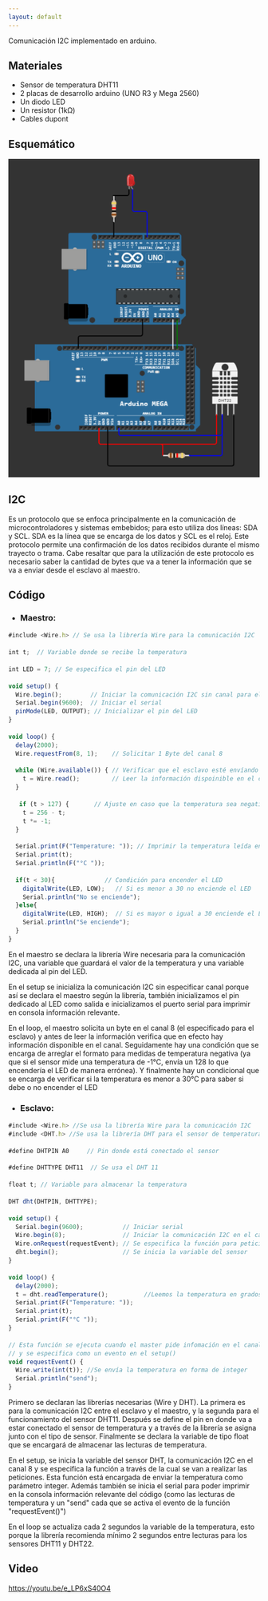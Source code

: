 ```yaml
---
layout: default
---
```



Comunicación I2C implementado en arduino.

## Materiales

*   Sensor de temperatura DHT11
*   2 placas de desarrollo arduino (UNO R3 y Mega 2560)
*   Un diodo LED
*   Un resistor (1kΩ)
*   Cables dupont

## Esquemático

![Scheme](https://github.com/AngieGLuque/AngieGLuque.github.io/blob/master/esqeumatico.png)

## I2C

Es un protocolo que se enfoca principalmente en la comunicación de microcontroladores y sistemas embebidos; para esto utiliza dos líneas: SDA y SCL. SDA es la línea que se encarga de los datos y SCL es el reloj. Este protocolo permite una confirmación de los datos recibidos durante el mismo trayecto o trama. Cabe resaltar que para la utilización de este protocolo es necesario saber la cantidad de bytes que va a tener la información que se va a enviar desde el esclavo al maestro.

## Código

*   ### Maestro:

```js
#include <Wire.h> // Se usa la librería Wire para la comunicación I2C

int t;  // Variable donde se recibe la temperatura

int LED = 7; // Se especifica el pin del LED

void setup() {
  Wire.begin();        // Iniciar la comunicación I2C sin canal para el master
  Serial.begin(9600);  // Iniciar el serial
  pinMode(LED, OUTPUT); // Inicializar el pin del LED
}

void loop() {
  delay(2000);
  Wire.requestFrom(8, 1);    // Solicitar 1 Byte del canal 8
  
  while (Wire.available()) { // Verificar que el esclavo esté envíando información
    t = Wire.read();         // Leer la información dispoinible en el canal
  }

   if (t > 127) {       // Ajuste en caso que la temperatura sea negativa
    t = 256 - t;
    t *= -1;
  }
   
  Serial.print(F("Temperature: ")); // Imprimir la temperatura leída en el serial
  Serial.print(t);
  Serial.println(F("°C "));
  
  if(t < 30){              // Condición para encender el LED
    digitalWrite(LED, LOW);   // Si es menor a 30 no enciende el LED
    Serial.println("No se enciende");
  }else{
    digitalWrite(LED, HIGH);  // Si es mayor o igual a 30 enciende el LED
    Serial.println("Se enciende");
  }
}
```

En el maestro se declara la librería Wire necesaria para la comunicación I2C, una variable que guardará el valor de la temperatura y una variable dedicada al pin del LED. 

En el setup se inicializa la comunicación I2C sin especificar canal porque así se declara el maestro según la librería, también inicializamos el pin dedicado al LED como salida e inicializamos el puerto serial para imprimir en consola información relevante. 

En el loop, el maestro solicita un byte en el canal 8 (el especificado para el esclavo) y antes de leer la información verifica que en efecto hay información disponible en el canal. Seguidamente hay una condición que se encarga de arreglar el formato para medidas de temperatura negativa (ya que si el sensor mide una temperatura de -1°C, envía un 128 lo que encendería el LED de manera errónea). Y finalmente hay un condicional que se encarga de verificar si la temperatura es menor a 30°C para saber si debe o no encender el LED

*   ### Esclavo:

```js
#include <Wire.h> //Se usa la librería Wire para la comunicación I2C
#include <DHT.h> //Se usa la librería DHT para el sensor de temperatura

#define DHTPIN A0     // Pin donde está conectado el sensor

#define DHTTYPE DHT11  // Se usa el DHT 11

float t; // Variable para almacenar la temperatura

DHT dht(DHTPIN, DHTTYPE);

void setup() {
  Serial.begin(9600);           // Iniciar serial
  Wire.begin(8);                // Iniciar la comunicación I2C en el canal #8
  Wire.onRequest(requestEvent); // Se especifica la función para peticiones
  dht.begin();                  // Se inicia la variable del sensor
}

void loop() {
  delay(2000);
  t = dht.readTemperature();          //Leemos la temperatura en grados Celsius
  Serial.print(F("Temperature: "));
  Serial.print(t);
  Serial.print(F("°C "));
}

// Esta función se ejecuta cuando el master pide infomación en el canal #8
// y se especifica como un evento en el setup()
void requestEvent() {  
  Wire.write(int(t)); //Se envía la temperatura en forma de integer   
  Serial.println("send");
}
```

Primero se declaran las librerías necesarias (Wire y DHT). La primera es para la comunicación I2C entre el esclavo y el maestro, y la segunda para el funcionamiento del sensor DHT11. Después se define el pin en donde va a estar conectado el sensor de temperatura y a través de la librería se asigna junto con el tipo de sensor. Finalmente se declara la variable de tipo float que se encargará de almacenar las lecturas de temperatura.

En el setup, se inicia la variable del sensor DHT, la comunicación I2C en el canal 8 y se especifica la función a través de la cual se van a realizar las peticiones. Esta función está encargada de enviar la temperatura como parámetro integer. Además también se inicia el serial para poder imprimir en la consola información relevante del código (como las lecturas de temperatura y un "send" cada que se activa el evento de la función "requestEvent()")

En el loop se actualiza cada 2 segundos la variable de la temperatura, esto porque la librería recomienda mínimo 2 segundos entre lecturas para los sensores DHT11 y DHT22.

## Video
https://youtu.be/e_LP6xS40O4
